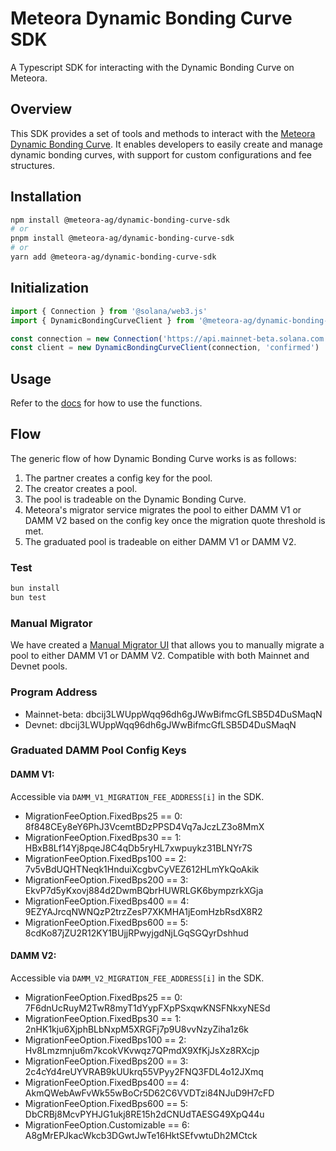 # Meteora Dynamic Bonding Curve SDK

A Typescript SDK for interacting with the Dynamic Bonding Curve on Meteora.

## Overview

This SDK provides a set of tools and methods to interact with the [Meteora Dynamic Bonding Curve](https://github.com/MeteoraAg/ts-sdk/tree/main/packages/dynamic-bonding-curve). It enables developers to easily create and manage dynamic bonding curves, with support for custom configurations and fee structures.

## Installation

```bash
npm install @meteora-ag/dynamic-bonding-curve-sdk
# or
pnpm install @meteora-ag/dynamic-bonding-curve-sdk
# or
yarn add @meteora-ag/dynamic-bonding-curve-sdk
```

## Initialization

```typescript
import { Connection } from '@solana/web3.js'
import { DynamicBondingCurveClient } from '@meteora-ag/dynamic-bonding-curve-sdk'

const connection = new Connection('https://api.mainnet-beta.solana.com')
const client = new DynamicBondingCurveClient(connection, 'confirmed')
```

## Usage

Refer to the [docs](./docs.md) for how to use the functions.

## Flow

The generic flow of how Dynamic Bonding Curve works is as follows:

1. The partner creates a config key for the pool.
2. The creator creates a pool.
3. The pool is tradeable on the Dynamic Bonding Curve.
4. Meteora's migrator service migrates the pool to either DAMM V1 or DAMM V2 based on the config key once the migration quote threshold is met.
5. The graduated pool is tradeable on either DAMM V1 or DAMM V2.

### Test

```bash
bun install
bun test
```

### Manual Migrator

We have created a [Manual Migrator UI](https://migrator.meteora.ag) that allows you to manually migrate a pool to either DAMM V1 or DAMM V2. Compatible with both Mainnet and Devnet pools.

### Program Address

- Mainnet-beta: dbcij3LWUppWqq96dh6gJWwBifmcGfLSB5D4DuSMaqN
- Devnet: dbcij3LWUppWqq96dh6gJWwBifmcGfLSB5D4DuSMaqN

### Graduated DAMM Pool Config Keys

#### DAMM V1:

Accessible via `DAMM_V1_MIGRATION_FEE_ADDRESS[i]` in the SDK.

- MigrationFeeOption.FixedBps25 == 0: 8f848CEy8eY6PhJ3VcemtBDzPPSD4Vq7aJczLZ3o8MmX
- MigrationFeeOption.FixedBps30 == 1: HBxB8Lf14Yj8pqeJ8C4qDb5ryHL7xwpuykz31BLNYr7S
- MigrationFeeOption.FixedBps100 == 2: 7v5vBdUQHTNeqk1HnduiXcgbvCyVEZ612HLmYkQoAkik
- MigrationFeeOption.FixedBps200 == 3: EkvP7d5yKxovj884d2DwmBQbrHUWRLGK6bympzrkXGja
- MigrationFeeOption.FixedBps400 == 4: 9EZYAJrcqNWNQzP2trzZesP7XKMHA1jEomHzbRsdX8R2
- MigrationFeeOption.FixedBps600 == 5: 8cdKo87jZU2R12KY1BUjjRPwyjgdNjLGqSGQyrDshhud

#### DAMM V2:

Accessible via `DAMM_V2_MIGRATION_FEE_ADDRESS[i]` in the SDK.

- MigrationFeeOption.FixedBps25 == 0: 7F6dnUcRuyM2TwR8myT1dYypFXpPSxqwKNSFNkxyNESd
- MigrationFeeOption.FixedBps30 == 1: 2nHK1kju6XjphBLbNxpM5XRGFj7p9U8vvNzyZiha1z6k
- MigrationFeeOption.FixedBps100 == 2: Hv8Lmzmnju6m7kcokVKvwqz7QPmdX9XfKjJsXz8RXcjp
- MigrationFeeOption.FixedBps200 == 3: 2c4cYd4reUYVRAB9kUUkrq55VPyy2FNQ3FDL4o12JXmq
- MigrationFeeOption.FixedBps400 == 4: AkmQWebAwFvWk55wBoCr5D62C6VVDTzi84NJuD9H7cFD
- MigrationFeeOption.FixedBps600 == 5: DbCRBj8McvPYHJG1ukj8RE15h2dCNUdTAESG49XpQ44u
- MigrationFeeOption.Customizable == 6: A8gMrEPJkacWkcb3DGwtJwTe16HktSEfvwtuDh2MCtck

